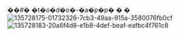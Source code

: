 ��#� �t�o�d�o�-�a�p�p�
�
�![135728175-01732326-7cb3-49aa-915a-3580076fb0cf](https://user-images.githubusercontent.com/124719065/217614354-b8bbbdb8-aa7a-43be-ac6e-87cef217d4a9.jpg)
![135728183-20a6f4d8-e1b8-4def-beaf-eafbc4f761c8](https://user-images.githubusercontent.com/124719065/217614529-9840ef60-11ca-4a29-8d4c-3060b285cfe0.jpg)
